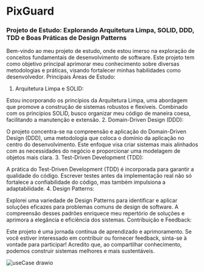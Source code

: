 # PixGuard
### Projeto de Estudo: Explorando Arquitetura Limpa, SOLID, DDD, TDD e Boas Práticas de Design Patterns

Bem-vindo ao meu projeto de estudo, onde estou imerso na exploração de conceitos fundamentais de desenvolvimento de software. Este projeto tem como objetivo principal aprimorar meu conhecimento sobre diversas metodologias e práticas, visando fortalecer minhas habilidades como desenvolvedor.
Principais Áreas de Estudo:


1. Arquitetura Limpa e SOLID:

Estou incorporando os princípios da Arquitetura Limpa, uma abordagem que promove a construção de sistemas robustos e flexíveis. Combinado com os princípios SOLID, busco organizar meu código de maneira coesa, facilitando a manutenção e extensão.
2. Domain-Driven Design (DDD):


O projeto concentra-se na compreensão e aplicação do Domain-Driven Design (DDD), uma metodologia que coloca o domínio da aplicação no centro do desenvolvimento. Este enfoque visa criar sistemas mais alinhados com as necessidades do negócio e proporcionar uma modelagem de objetos mais clara.
3. Test-Driven Development (TDD):


A prática do Test-Driven Development (TDD) é incorporada para garantir a qualidade do código. Escrever testes antes da implementação real não só fortalece a confiabilidade do código, mas também impulsiona a adaptabilidade.
4. Design Patterns:

Explorei uma variedade de Design Patterns para identificar e aplicar soluções eficazes para problemas comuns de design de software. A compreensão desses padrões enriquece meu repertório de soluções e aprimora a elegância e eficiência dos sistemas.
Contribuição e Feedback:

Este projeto é uma jornada contínua de aprendizado e aprimoramento. Se você estiver interessado em contribuir ou fornecer feedback, sinta-se à vontade para participar! Acredito que, ao compartilhar conhecimento, podemos construir sistemas melhores e mais sustentáveis.

![useCase drawio](https://github.com/jaumdev1/PixGuard/assets/56412536/543722fd-cf12-4da4-9241-bcd0d7142ce5)
